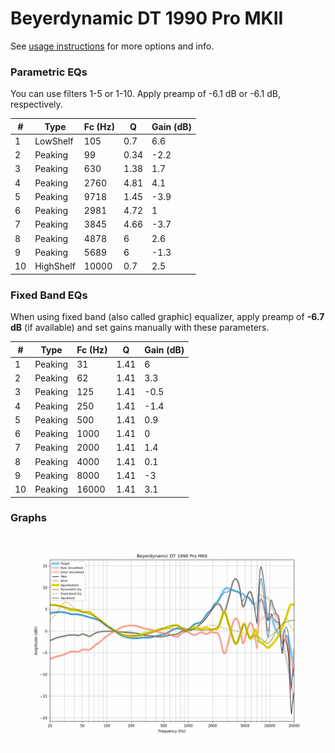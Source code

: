 # Beyerdynamic DT 1990 Pro MKII
See [usage instructions](https://github.com/jaakkopasanen/AutoEq#usage) for more options and info.

### Parametric EQs
You can use filters 1-5 or 1-10. Apply preamp of -6.1 dB or -6.1 dB, respectively.

|   # | Type      |   Fc (Hz) |    Q |   Gain (dB) |
|-----|-----------|-----------|------|-------------|
|   1 | LowShelf  |       105 | 0.7  |         6.6 |
|   2 | Peaking   |        99 | 0.34 |        -2.2 |
|   3 | Peaking   |       630 | 1.38 |         1.7 |
|   4 | Peaking   |      2760 | 4.81 |         4.1 |
|   5 | Peaking   |      9718 | 1.45 |        -3.9 |
|   6 | Peaking   |      2981 | 4.72 |         1   |
|   7 | Peaking   |      3845 | 4.66 |        -3.7 |
|   8 | Peaking   |      4878 | 6    |         2.6 |
|   9 | Peaking   |      5689 | 6    |        -1.3 |
|  10 | HighShelf |     10000 | 0.7  |         2.5 |

### Fixed Band EQs
When using fixed band (also called graphic) equalizer, apply preamp of **-6.7 dB** (if available) and set gains manually with these parameters.

|   # | Type    |   Fc (Hz) |    Q |   Gain (dB) |
|-----|---------|-----------|------|-------------|
|   1 | Peaking |        31 | 1.41 |         6   |
|   2 | Peaking |        62 | 1.41 |         3.3 |
|   3 | Peaking |       125 | 1.41 |        -0.5 |
|   4 | Peaking |       250 | 1.41 |        -1.4 |
|   5 | Peaking |       500 | 1.41 |         0.9 |
|   6 | Peaking |      1000 | 1.41 |         0   |
|   7 | Peaking |      2000 | 1.41 |         1.4 |
|   8 | Peaking |      4000 | 1.41 |         0.1 |
|   9 | Peaking |      8000 | 1.41 |        -3   |
|  10 | Peaking |     16000 | 1.41 |         3.1 |

### Graphs
![](./Beyerdynamic%20DT%201990%20Pro%20MKII.png)
